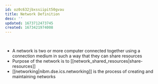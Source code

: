 ```yaml
---
id: oz0c632jbxssiipit50gvau
title: Network Definition
desc: ''
updated: 1673712473745
created: 1673421974008
---
```


 

-   A network is two or more computer connected together using a connection medium in such a way that they can share resources
-   Purpose of the network is to [[network_shared_resources|share-resources]]
-  [[networking|nibm.dse.ics.networking]] is the process of creating and maintaining networks